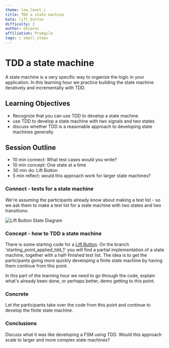 ```yaml
---
theme: low_level_c
title: TDD a state machine
kata: lift_button
difficulty: 2
author: objarni
affiliation: ProAgile
tags: c small_steps
---
```


# TDD a state machine

A state machine is a very specific way to organize the logic in your application. In this learning hour we practice building the state machine iteratively and incrementally with TDD.

## Learning Objectives

* Recognize that you can use TDD to develop a state machine
* use TDD to develop a state machine with two signals and two states
* discuss whether TDD is a reasonable approach to developing state machines generally

## Session Outline
 
* 10 min connect: What test cases would you write?  
* 10 min concept: One state at a time
* 30 min do: Lift Button
* 5 min reflect: would this approach work for larger state machines?

### Connect - tests for a state machine

We're assuming the participants already know about making a test list - so we ask them to make a test list for a state machine with two states and two transitions:

![Lift Button State Diagram](/assets/images/lift_button_states_transitions.png)

### Concept - how to TDD a state machine

There is some starting code for a [Lift Button](https://github.com/objarni/FiniteStateMachineTDDKata). On the branch 'starting_point_applied_tdd_1' you will find a partial implementation of a state machine, together with a half-finished test list. The idea is to get the participants going more quickly developing a finite state machine by having them continue from this point.

In this part of the learning hour we need to go through the code, explain what's already been done, or perhaps better, demo getting to this point.

### Concrete

Let the participants take over the code from this point and continue to develop the finite state machine.

### Conclusions

Discuss what it was like developing a FSM using TDD. Would this approach scale to larger and more complex state machines?

